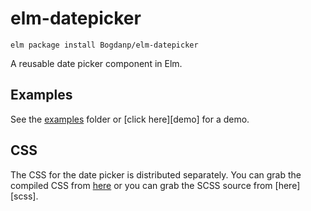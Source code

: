 # elm-datepicker

``` shell
elm package install Bogdanp/elm-datepicker
```

A reusable date picker component in Elm.


## Examples

See the [examples][examples] folder or [click here][demo] for a demo.

[examples]:
[demo]:


## CSS

The CSS for the date picker is distributed separately.  You can grab
the compiled CSS from [here][compiled] or you can grab the SCSS source
from [here][scss].

[compiled]:
[scss]:
